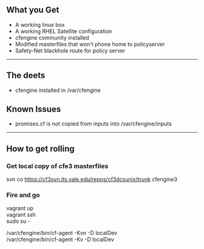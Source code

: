 ## What you Get
- A working linux box
- A working RHEL Satellite configuration
- cfengine community installed
- Modified masterfiles that won't phone home to policyserver
- Safety-Net blackhole route for policy server

---

## The deets
- cfengine installed in /var/cfengine  

## Known Issues
- promises.cf is not copied from inputs into /var/cfengine/inputs

---

## How to get rolling

### Get local copy of cfe3 masterfiles
svn co https://cf3svn.its.yale.edu/repos/cf3dcsunix/trunk cfengine3  

### Fire and go
vagrant up  
vagrant ssh  
sudo su -  


/var/cfengine/bin/cf-agent -Kvn -D localDev   
/var/cfengine/bin/cf-agent -Kv -D localDev  